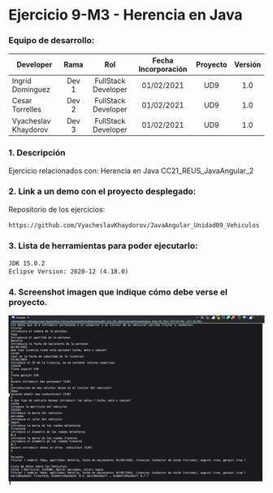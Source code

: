# Ejercicio 9-M3 -  Herencia en Java 

### Equipo de desarrollo:

| Developer | Rama | Rol | Fecha Incorporación | Proyecto | Versión |
| --- | :---:  | :---:  | :---:  | :---: | :---:  |
| Ingrid Dominguez | Dev 1 | FullStack Developer | 01/02/2021 | UD9  | 1.0  |
| Cesar Torrelles | Dev 2 | FullStack Developer | 01/02/2021 | UD9  | 1.0  | 
| Vyacheslav Khaydorov | Dev 3 | FullStack Developer| 01/02/2021 | UD9  | 1.0  |

### 1. Descripción

Ejercicio  relacionados con:
Herencia en Java
CC21_REUS_JavaAngular_2

###  2. Link a un demo con el proyecto desplegado:

Repositorio de los ejercicios:
```
https://github.com/VyacheslavKhaydorov/JavaAngular_Unidad09_Vehiculos
```
###   3. Lista de herramientas para poder ejecutarlo:
```
JDK 15.0.2
Eclipse Version: 2020-12 (4.18.0)
```
###  4. Screenshot imagen que indique cómo debe verse el proyecto.
![banerGit](https://github.com/cesar-torrelles/UD9-M3/blob/main/M3.png)
